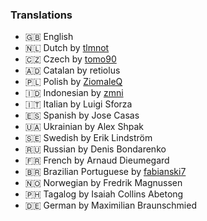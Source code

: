 ### Translations
* 🇬🇧 English
* 🇳🇱 Dutch by [tlmnot](https://github.com/tlmnot)
* 🇨🇿 Czech by [tomo90](https://github.com/tomo90)
* 🇦🇩 Catalan by retiolus
* 🇵🇱 Polish by [ZiomaleQ](https://github.com/ZiomaleQ)
* 🇮🇩 Indonesian by [zmni](https://github.com/zmni)
* 🇮🇹 Italian by Luigi Sforza
* 🇪🇸 Spanish by Jose Casas
* 🇺🇦 Ukrainian by Alex Shpak
* 🇸🇪 Swedish by Erik Lindström
* 🇷🇺 Russian by Denis Bondarenko
* 🇫🇷 French by Arnaud Dieumegard
* 🇧🇷 Brazilian Portuguese by [fabianski7](https://github.com/fabianski7)
* 🇳🇴 Norwegian by Fredrik Magnussen
* 🇵🇭 Tagalog by Isaiah Collins Abetong
* 🇩🇪 German by Maximilian Braunschmied